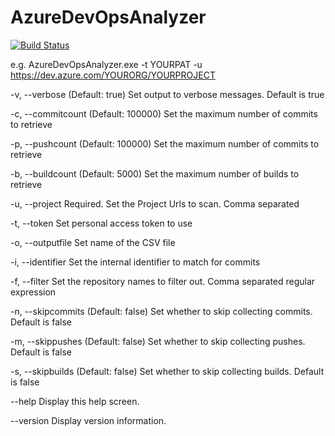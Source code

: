 # AzureDevOpsAnalyzer

[![Build Status](https://github.com/mikefourie/AzureDevOpsAnalyzer/workflows/.NET/badge.svg)](https://github.com/mikefourie/AzureDevOpsAnalyzer/actions)


e.g. AzureDevOpsAnalyzer.exe -t YOURPAT -u https://dev.azure.com/YOURORG/YOURPROJECT

  -v, --verbose        (Default: true) Set output to verbose messages. Default is true

  -c, --commitcount    (Default: 100000) Set the maximum number of commits to retrieve

  -p, --pushcount      (Default: 100000) Set the maximum number of commits to retrieve

  -b, --buildcount     (Default: 5000) Set the maximum number of builds to retrieve

  -u, --project        Required. Set the Project Urls to scan. Comma separated

  -t, --token          Set personal access token to use

  -o, --outputfile     Set name of the CSV file

  -i, --identifier     Set the internal identifier to match for commits

  -f, --filter         Set the repository names to filter out. Comma separated regular expression

  -n, --skipcommits    (Default: false) Set whether to skip collecting commits. Default is false

  -m, --skippushes     (Default: false) Set whether to skip collecting pushes. Default is false

  -s, --skipbuilds     (Default: false) Set whether to skip collecting builds. Default is false

  --help               Display this help screen.

  --version            Display version information.